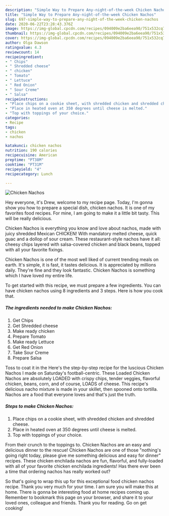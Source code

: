 ```yaml
---
description: "Simple Way to Prepare Any-night-of-the-week Chicken Nachos"
title: "Simple Way to Prepare Any-night-of-the-week Chicken Nachos"
slug: 697-simple-way-to-prepare-any-night-of-the-week-chicken-nachos
date: 2020-06-22T23:28:43.376Z
image: https://img-global.cpcdn.com/recipes/094009e2ba6eea90/751x532cq70/chicken-nachos-recipe-main-photo.jpg
thumbnail: https://img-global.cpcdn.com/recipes/094009e2ba6eea90/751x532cq70/chicken-nachos-recipe-main-photo.jpg
cover: https://img-global.cpcdn.com/recipes/094009e2ba6eea90/751x532cq70/chicken-nachos-recipe-main-photo.jpg
author: Olga Dawson
ratingvalue: 4.3
reviewcount: 14
recipeingredient:
- " Chips"
- " Shredded cheese"
- " chicken"
- " Tomato"
- " Lettuce"
- " Red Onion"
- " Sour Creme"
- " Salsa"
recipeinstructions:
- "Place chips on a cookie sheet, with shredded chicken and shredded cheese."
- "Place in heated oven at 350 degrees until cheese is melted."
- "Top with toppings of your choice."
categories:
- Recipe
tags:
- chicken
- nachos

katakunci: chicken nachos 
nutrition: 190 calories
recipecuisine: American
preptime: "PT38M"
cooktime: "PT31M"
recipeyield: "4"
recipecategory: Lunch

---
```



![Chicken Nachos](https://img-global.cpcdn.com/recipes/094009e2ba6eea90/751x532cq70/chicken-nachos-recipe-main-photo.jpg)

Hey everyone, it's Drew, welcome to my recipe page. Today, I'm gonna show you how to prepare a special dish, chicken nachos. It is one of my favorites food recipes. For mine, I am going to make it a little bit tasty. This will be really delicious.

Chicken Nachos is everything you know and love about nachos, made with juicy shredded Mexican CHICKEN! With mandatory melted cheese, quick guac and a dollop of sour cream. These restaurant-style nachos have it all: cheesy chips layered with salsa-covered chicken and black beans, topped with all your favorite fixings.

Chicken Nachos is one of the most well liked of current trending meals on earth. It's simple, it is fast, it tastes delicious. It is appreciated by millions daily. They're fine and they look fantastic. Chicken Nachos is something which I have loved my entire life.


To get started with this recipe, we must prepare a few ingredients. You can have chicken nachos using 8 ingredients and 3 steps. Here is how you cook that.

<!--inarticleads1-->

##### The ingredients needed to make Chicken Nachos:

1. Get  Chips
1. Get  Shredded cheese
1. Make ready  chicken
1. Prepare  Tomato
1. Make ready  Lettuce
1. Get  Red Onion
1. Take  Sour Creme
1. Prepare  Salsa


Toss to coat it in the Here&#39;s the step-by-step recipe for the luscious Chicken Nachos I made on Saturday&#39;s football-centric. These Loaded Chicken Nachos are absolutely LOADED with crispy chips, tender veggies, flavorful chicken, beans, corn, and of course, LOADS of cheese. This recipe&#39;s delicious nacho mixture is made in your skillet, then spooned onto tortilla. Nachos are a food that everyone loves and that&#39;s just the truth. 

<!--inarticleads2-->

##### Steps to make Chicken Nachos:

1. Place chips on a cookie sheet, with shredded chicken and shredded cheese.
1. Place in heated oven at 350 degrees until cheese is melted.
1. Top with toppings of your choice.


From their crunch to the toppings to. Chicken Nachos are an easy and delicious dinner to the rescue! Chicken Nachos are one of those &#34;nothing&#39;s going right today, please give me something delicious and easy for dinner&#34; recipes. These chicken enchilada nachos are fun, flavorful, and fully-loaded with all of your favorite chicken enchilada ingredients! Has there ever been a time that ordering nachos has really worked out? 

So that's going to wrap this up for this exceptional food chicken nachos recipe. Thank you very much for your time. I am sure you will make this at home. There is gonna be interesting food at home recipes coming up. Remember to bookmark this page on your browser, and share it to your loved ones, colleague and friends. Thank you for reading. Go on get cooking!
